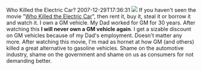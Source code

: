 Who Killed the Electric Car?
2007-12-29T17:36:31
![](http://upload.wikimedia.org/wikipedia/en/thumb/6/65/Who_Killed_the_Electric_Car_Poster.jpg/200px-Who_Killed_the_Electric_Car_Poster.jpg) If you haven't seen the movie "[Who Killed the Electric Car](http://www.sonyclassics.com/whokilledtheelectriccar/)", then rent it, buy it, steal it or borrow it and watch it. I own a GM vehicle. My Dad worked for GM for 30 years. After watching this **I will never own a GM vehicle again**. I get a sizable discount on GM vehicles because of my Dad's employment. Doesn't matter any more. After watching this movie, I'm mad as hornet at how GM (and others) killed a great alternative to gasoline vehicles. Shame on the automotive industry, shame on the government and shame on us as consumers for not demanding better.
